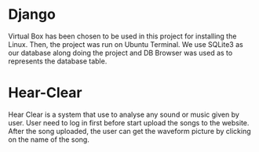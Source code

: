 # Django
Virtual Box has been chosen to be used in this project for installing the Linux. Then, the project was run on Ubuntu Terminal. We use SQLite3 as our database along doing the project and DB Browser was used as to represents the database table.  

# Hear-Clear
Hear Clear is a system that use to analyse any sound or music given by user. User need to log in first before start upload the songs to the website. After the song uploaded, the user can get the waveform picture by clicking on the name of the song.  
